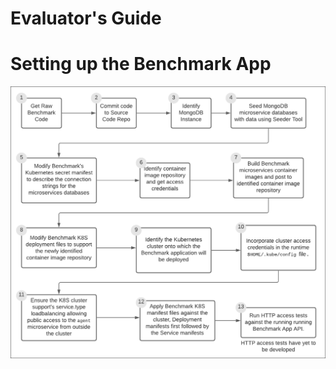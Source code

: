 # Evaluator's Guide

# Setting up the Benchmark App

![Setting up the Benchmark](../images/benchmark/benchmark_workflow.png)